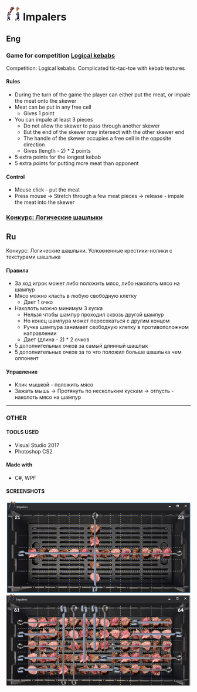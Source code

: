 ﻿# ![](readme/iconSmall.png) Impalers
 
## Eng
### Game for competition  [Logical kebabs](https://gamedev.ru/projects/forum/?id=237876)​​
Competition: Logical kebabs. Complicated tic-tac-toe with kebab textures
#### Rules
 * During the turn of the game the player can either put the meat, or impale the meat onto the skewer
 * Meat can be put in any free cell
   * Gives 1 point
 * You can impale at least 3 pieces
   * Do not allow the skewer to pass through another skewer
   * But the end of the skewer may intersect with the other skewer end
   * The handle of the skewer occupies a free cell in the opposite direction
   * Gives (length - 2) * 2 points
 * 5 extra points for the longest kebab
 * 5 extra points for putting more meat than opponent​

#### Control
 * Mouse click - put the meat
 * Press mouse -> Stretch through a few meat pieces -> release - impale the meat into the skewer
 
### [Конкурс: Логические шашлыки](https://gamedev.ru/projects/forum/?id=237876)

## Ru
Конкурс: Логические шашлыки. Усложненные крестики-нолики с текстурами шашлыка
#### Правила
 * За ход игрок может либо положить мясо, либо наколоть мясо на шампур
 * Мясо можно класть в любую свободную клетку
   * Дает 1 очко
 * Наколоть можно минимум 3 куска
   * Нельзя чтобы шампур проходил сквозь другой шампур
   * Но конец шампура может пересекаться с другим концом
   * Ручка шампура занимает свободную клетку в противоположном направлении
   * Дает (длина - 2) * 2 очков
 * 5 дополнительных очков за самый длинный шашлык 
 * 5 дополнительных очков за то что положил больше шашлыка чем оппонент
 
#### Управление
 * Клик мышкой - положить мясо
 * Зажать мышь -> Протянуть по нескольким кускам -> отпусть - наколоть мясо на шампур
 
-----
### OTHER
#### TOOLS USED
 * Visual Studio 2017
 * Photoshop CS2
 
#### Made with
 * C#, WPF
 
#### SCREENSHOTS
![](readme/scr1.png)
![](readme/scr2.png)

